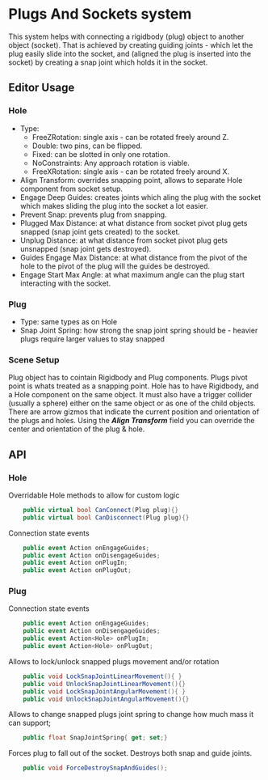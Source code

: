 # Plugs And Sockets system

This system helps with connecting a rigidbody (plug) object to another object (socket). That is achieved by creating guiding joints - which let the plug easily slide into the socket, and (aligned the plug is inserted into the socket) by creating a snap joint which holds it in the socket.

## Editor Usage

### Hole

- Type:
    - FreeZRotation: single axis - can be rotated freely around Z.
    - Double: two pins, can be flipped.
    - Fixed: can be slotted in only one rotation.
    - NoConstraints: Any approach rotation is viable.
    - FreeXRotation: single axis - can be rotated freely around X.
- Align Transform: overrides snapping point, allows to separate Hole component from socket setup.
- Engage Deep Guides: creates joints which aling the plug with the socket which makes sliding the plug into the socket a lot easier.
- Prevent Snap: prevents plug from snapping.
- Plugged Max Distance: at what distance from socket pivot plug gets snapped (snap joint gets created) to the socket.
- Unplug Distance: at what distance from socket pivot plug gets unsnapped (snap joint gets destroyed).
- Guides Engage Max Distance: at what distance from the pivot of the hole to the pivot of the plug will the guides be destroyed.
- Engage Start Max Angle: at what maximum angle can the plug start interacting with the socket.

### Plug

- Type: same types as on Hole
- Snap Joint Spring: how strong the snap joint spring should be - heavier plugs require larger values to stay snapped

### Scene Setup

Plug object has to cointain Rigidbody and Plug components. Plugs pivot point is whats treated as a snapping point.
Hole has to have Rigidbody, and a Hole component on the same object. It must also have a trigger collider (usually a sphere) either on the same object or as one of the child objects.
There are arrow gizmos that indicate the current position and orientation of the plugs and holes. Using the ***Align Transform*** field you can override the center and orientation of the plug & hole.

## API

### Hole

Overridable Hole methods to allow for custom logic
```csharp
    public virtual bool CanConnect(Plug plug){}
    public virtual bool CanDisconnect(Plug plug){}
```

Connection state events
```csharp
    public event Action onEngageGuides;
    public event Action onDisengageGuides;
    public event Action onPlugIn;
    public event Action onPlugOut;
```
### Plug

Connection state events
```csharp
    public event Action onEngageGuides;
    public event Action onDisengageGuides;
    public event Action<Hole> onPlugIn;
    public event Action<Hole> onPlugOut;
```

Allows to lock/unlock snapped plugs movement and/or rotation

```csharp
    public void LockSnapJointLinearMovement(){ }
    public void UnlockSnapJointLinearMovement(){}
    public void LockSnapJointAngularMovement(){ }
    public void UnlockSnapJointAngularMovement(){}
```

Allows to change snapped plugs joint spring to change how much mass it can support;
```csharp
    public float SnapJointSpring{ get; set;}
```

Forces plug to fall out of the socket. Destroys both snap and guide joints.
```csharp
    public void ForceDestroySnapAndGuides();
```
